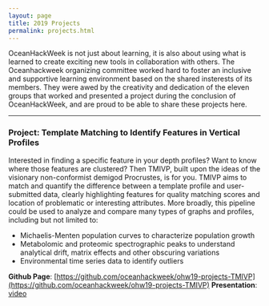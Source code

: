 ```yaml
---
layout: page
title: 2019 Projects
permalink: projects.html
---
```


OceanHackWeek is not just about learning, it is also about using what is learned to create exciting new tools in collaboration with others. The Oceanhackweek organizing committee worked hard to foster an inclusive and supportive learning environment based on the shared insterests of its members. They were awed by the creativity and dedication of the eleven groups that worked and presented a project during the conclusion of OceanHackWeek, and are proud to be able to share these projects here.


---

### Project: Template Matching to Identify Features in Vertical Profiles

Interested in finding a specific feature in your depth profiles? Want to know where those features are clustered? Then TMIVP, built upon the ideas of the visionary non-conformist demigod Procrustes, is for you. TMIVP aims to match and quantify the difference between a template profile and user-submitted data, clearly highlighting features for quality matching scores and location of problematic or interesting attributes. More broadly, this pipeline could be used to analyze and compare many types of graphs and profiles, including but not limited to:

- Michaelis-Menten population curves to characterize population growth
- Metabolomic and proteomic spectrographic peaks to understand analytical drift, matrix effects and other obscuring variations
- Environmental time series data to identify outliers

**Github Page**: [https://github.com/oceanhackweek/ohw19-projects-TMIVP](https://github.com/oceanhackweek/ohw19-projects-TMIVP)
**Presentation**: [video](https://youtube.com)